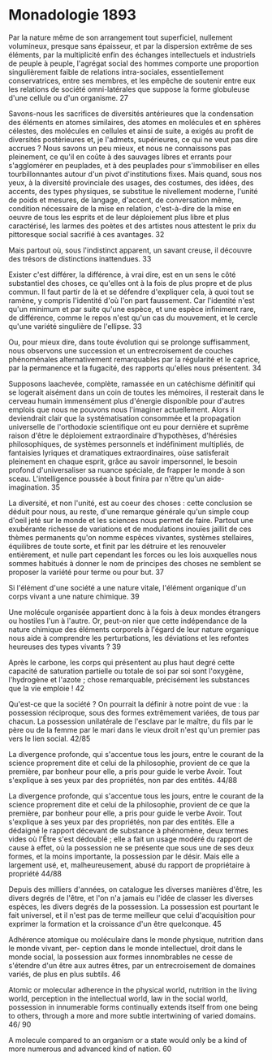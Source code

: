 # Monadologie 1893

Par la nature même de son arrangement tout superficiel, nullement volumineux, presque sans épaisseur, et par la dispersion extrême de ses éléments, par la multiplicité enfin des échanges intellectuels et industriels de peuple à peuple, l'agrégat social des hommes comporte une proportion singulièrement faible de relations intra-sociales, essentiellement conservatrices, entre ses membres, et les empêche de soutenir entre eux les relations de société omni-latérales que suppose la forme globuleuse d'une cellule ou d'un organisme. 27

Savons-nous les sacrifices de diversités antérieures que la condensation des éléments en atomes similaires, des atomes en molécules et en sphères célestes, des molécules en cellules et ainsi de suite, a exigés au profit de diversités postérieures et, je l'admets, supérieures, ce qui ne veut pas dire accrues ? Nous savons un peu mieux, et nous ne connaissons pas pleinement, ce qu'il en coûte à des sauvages libres et errants pour s'agglomérer en peuplades, et à des peuplades pour s'immobiliser en elles tourbillonnantes autour d'un pivot d'institutions fixes. Mais quand, sous nos yeux, à la diversité provinciale des usages, des costumes, des idées, des accents, des types physiques, se substitue le nivellement moderne, l'unité de poids et mesures, de langage, d'accent, de conversation même, condition nécessaire de la mise en relation, c'est-à-dire de la mise en oeuvre de tous les esprits et de leur déploiement plus libre et plus caractérisé, les larmes des poètes et des artistes nous attestent le prix du pittoresque social sacrifié à ces avantages. 32

Mais partout où, sous l'indistinct apparent, un savant creuse, il découvre des trésors de distinctions inattendues. 33


Exister c'est différer, la différence, à vrai dire, est en un sens le côté substantiel des choses, ce qu'elles ont à la fois de plus propre et de plus commun. Il faut partir de là et se défendre d'expliquer cela, à quoi tout se ramène, y compris l'identité d'où l'on part faussement. Car l'identité n'est qu'un minimum et par suite qu'une espèce, et une espèce infiniment rare, de différence, comme le repos n'est qu'un cas du mouvement, et le cercle qu'une variété singulière de l'ellipse. 33

Ou, pour mieux dire, dans toute évolution qui se prolonge suffisamment, nous observons une succession et un entrecroisement de couches phénoménales alternativement remarquables par la régularité et le caprice, par la permanence et la fugacité, des rapports qu'elles nous présentent. 34
 
Supposons laachevée, complète, ramassée en un catéchisme définitif qui se logerait aisément dans un coin de toutes les mémoires, il resterait dans le cerveau humain immensément plus d'énergie disponible pour d'autres emplois que nous ne pouvons nous l'imaginer actuellement. Alors il deviendrait clair que la systématisation consommée et la propagation universelle de l'orthodoxie scientifique ont eu pour dernière et suprême raison d'être le déploiement extraordinaire d'hypothèses, d'hérésies philosophiques, de systèmes personnels et indéfiniment multipliés, de fantaisies lyriques et dramatiques extraordinaires, oùse satisferait pleinement en chaque esprit, grâce au savoir impersonnel, le besoin profond d'universaliser sa nuance spéciale, de frapper le monde à son sceau. L'intelligence poussée à bout finira par n'être qu'un aide-imagination. 35

La diversité, et non l'unité, est au coeur des choses : cette conclusion se déduit pour nous, au reste, d'une remarque générale qu'un simple coup d'oeil jeté sur le monde et les sciences nous permet de faire. Partout une exubérante richesse de variations et de modulations inouïes jaillit de ces thèmes permanents qu'on nomme espèces vivantes, systèmes stellaires, équilibres de toute sorte, et finit par les détruire et les renouveler entièrement, et nulle part cependant les forces ou les lois auxquelles nous sommes habitués à donner le nom de principes des choses ne semblent se proposer la variété pour terme ou pour but. 37

Si l'élément d'une société a une nature vitale, l'élément organique d'un corps vivant a une nature chimique. 39

Une molécule organisée appartient donc à la fois à deux mondes étrangers ou hostiles l'un à l'autre. Or, peut-on nier que cette indépendance de la nature chimique des éléments corporels à l'égard de leur nature organique nous aide à comprendre les perturbations, les déviations et les refontes heureuses des types vivants ? 39

Après le carbone, les corps qui présentent au plus haut degré cette capacité de saturation partielle ou totale de soi par soi sont l'oxygène, l'hydrogène et l'azote ; chose remarquable, précisément les substances que la vie emploie ! 42


Qu'est-ce que la société ? On pourrait la définir à notre point de vue : la possession réciproque, sous des formes extrêmement variées, de tous par chacun. La possession unilatérale de l'esclave par le maître, du fils par le père ou de la femme par le mari dans le vieux droit n'est qu'un premier pas vers le lien social. 42/85

La divergence profonde, qui s'accentue tous les jours, entre le courant de la science proprement dite et celui de la philosophie, provient de ce que la première, par bonheur pour elle, a pris pour guide le verbe Avoir. Tout s'explique à ses yeux par des propriétés, non par des entités. 44/88

La divergence profonde, qui s'accentue tous les jours, entre le courant de la science proprement dite et celui de la philosophie, provient de ce que la première, par bonheur pour elle, a pris pour guide le verbe Avoir. Tout s'explique à ses yeux par des propriétés, non par des entités. Elle a dédaigné le rapport décevant de substance à phénomène, deux termes vides où l'Être s'est dédoublé ; elle a fait un usage modéré du rapport de cause à effet, où la possession ne se présente que sous une de ses deux formes, et la moins importante, la possession par le désir. Mais elle a largement usé, et, malheureusement, abusé du rapport de propriétaire à propriété 44/88

Depuis des milliers d'années, on catalogue les diverses manières d'être, les divers degrés de l'être, et l'on n'a jamais eu l'idée de classer les diverses espèces, les divers degrés de la possession. La possession est pourtant le fait universel, et il n'est pas de terme meilleur que celui d'acquisition pour exprimer la formation et la croissance d'un être quelconque. 45

Adhérence atomique ou moléculaire dans le monde physique, nutrition dans le monde vivant, per- ception dans le monde intellectuel, droit dans le monde social, la possession  aux formes innombrables ne cesse de s'étendre d'un être aux autres êtres, par un entrecroisement de domaines variés, de plus en plus subtils. 46 

Atomic or molecular adherence in the physical world, nutrition in the living world, perception in the  intellectual world, law in the social world, possession in innumerable forms continually extends itself from one being to others, through a more and more subtle intertwining of varied domains. 46/ 90

A molecule compared to an organism or a state would only be a kind of more numerous and advanced kind of nation. 60
